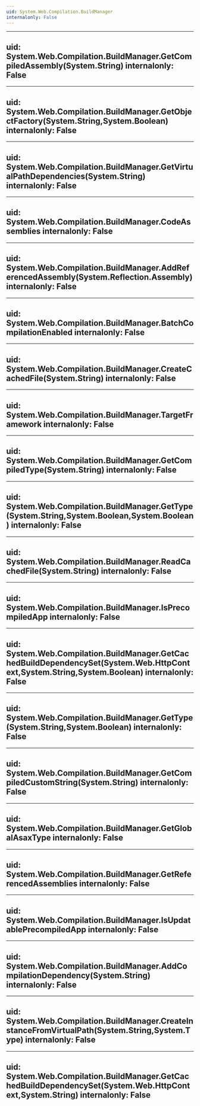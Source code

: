 ```yaml
---
uid: System.Web.Compilation.BuildManager
internalonly: False
---
```


---
uid: System.Web.Compilation.BuildManager.GetCompiledAssembly(System.String)
internalonly: False
---

---
uid: System.Web.Compilation.BuildManager.GetObjectFactory(System.String,System.Boolean)
internalonly: False
---

---
uid: System.Web.Compilation.BuildManager.GetVirtualPathDependencies(System.String)
internalonly: False
---

---
uid: System.Web.Compilation.BuildManager.CodeAssemblies
internalonly: False
---

---
uid: System.Web.Compilation.BuildManager.AddReferencedAssembly(System.Reflection.Assembly)
internalonly: False
---

---
uid: System.Web.Compilation.BuildManager.BatchCompilationEnabled
internalonly: False
---

---
uid: System.Web.Compilation.BuildManager.CreateCachedFile(System.String)
internalonly: False
---

---
uid: System.Web.Compilation.BuildManager.TargetFramework
internalonly: False
---

---
uid: System.Web.Compilation.BuildManager.GetCompiledType(System.String)
internalonly: False
---

---
uid: System.Web.Compilation.BuildManager.GetType(System.String,System.Boolean,System.Boolean)
internalonly: False
---

---
uid: System.Web.Compilation.BuildManager.ReadCachedFile(System.String)
internalonly: False
---

---
uid: System.Web.Compilation.BuildManager.IsPrecompiledApp
internalonly: False
---

---
uid: System.Web.Compilation.BuildManager.GetCachedBuildDependencySet(System.Web.HttpContext,System.String,System.Boolean)
internalonly: False
---

---
uid: System.Web.Compilation.BuildManager.GetType(System.String,System.Boolean)
internalonly: False
---

---
uid: System.Web.Compilation.BuildManager.GetCompiledCustomString(System.String)
internalonly: False
---

---
uid: System.Web.Compilation.BuildManager.GetGlobalAsaxType
internalonly: False
---

---
uid: System.Web.Compilation.BuildManager.GetReferencedAssemblies
internalonly: False
---

---
uid: System.Web.Compilation.BuildManager.IsUpdatablePrecompiledApp
internalonly: False
---

---
uid: System.Web.Compilation.BuildManager.AddCompilationDependency(System.String)
internalonly: False
---

---
uid: System.Web.Compilation.BuildManager.CreateInstanceFromVirtualPath(System.String,System.Type)
internalonly: False
---

---
uid: System.Web.Compilation.BuildManager.GetCachedBuildDependencySet(System.Web.HttpContext,System.String)
internalonly: False
---
